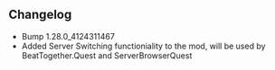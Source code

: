 ## Changelog
* Bump 1.28.0_4124311467
* Added Server Switching functioniality to the mod, will be used by BeatTogether.Quest and ServerBrowserQuest